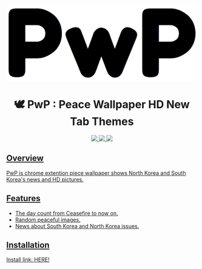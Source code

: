 <div align="middle">
    <img src="https://raw.githubusercontent.com/bbvch13531/PwP/master/images/logo.png" height="200px">
</div>

<h1 align="center">🕊️ PwP : Peace Wallpaper HD New Tab Themes</h1>

<p align="center">
	<a href="https://github.com/bbvch13531/PwP"> <img src="https://badges.frapsoft.com/os/v1/open-source.svg?v=102"> 
	<a href="https://github.com/bbvch13531/PwP"><img src="https://img.shields.io/badge/PRs-welcome-brightgreen.svg">
	<a href="https://github.com/bbvch13531/PwP"><img src="https://img.shields.io/badge/release-v0.0.1-brightgreen.svg">
</p>

## Overview
PwP is chrome extention piece wallpaper shows North Korea and South Korea's news and HD pictures.

## Features 
- The day count from Ceasefire to now on.
- Random peaceful images.
- News about South Korea and North Korea issues.

## Installation
Install link: <a href="#">HERE!</a>
